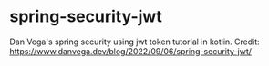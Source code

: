 # spring-security-jwt

Dan Vega's spring security using jwt token tutorial in kotlin.
Credit: https://www.danvega.dev/blog/2022/09/06/spring-security-jwt/
